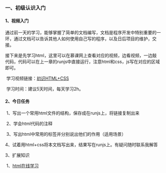 ### 一、初级认识入门

#### 1、视频入门

​	通过前一天的学习，能够掌握了简单的文档编写，文档是程序开发中特别重要的一环，通过文档可以告诉其他人如何使用自己写的程序，以及日后项目的维护，交接。

​	接下来是先学习html，这里可以在慕课网上查看对应的视频，边看视频，一边敲代码，代码可以在上一章的runjs中直接运行，注意html和css，js写在对应的区域即可。

​	学习视频链接：[初识HTML+CSS](https://www.imooc.com/learn/9)

​	学习时间：建议5天时间，每天学习2h。

#### 2、今日任务

​	1、写出一个常用html文件的结构，保存成在runjs上，将链接复制出来

​	2、学会html代码的注释

​	3、写出html中常用的标签并分别说出他们的作用（适用场景）

​	4、试着用html+css将本文档写出来，结果写在runjs上。有疑问随时联系我解答

3、扩展知识

​	1、[html在线学习](http://www.runoob.com/html/html-tutorial.html)